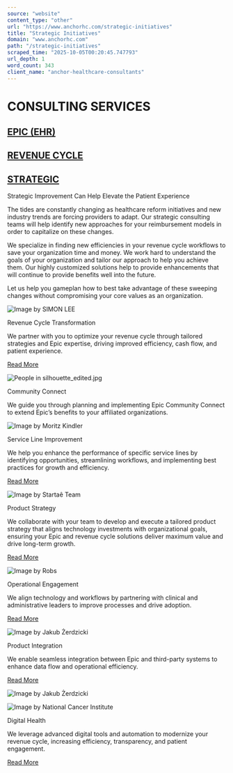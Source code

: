 ```yaml
---
source: "website"
content_type: "other"
url: "https://www.anchorhc.com/strategic-initiatives"
title: "Strategic Initiatives"
domain: "www.anchorhc.com"
path: "/strategic-initiatives"
scraped_time: "2025-10-05T00:20:45.747793"
url_depth: 1
word_count: 343
client_name: "anchor-healthcare-consultants"
---
```


# CONSULTING SERVICES

## [EPIC (EHR)](https://www.anchorhc.com/consultingehr)

## [REVENUE CYCLE](https://www.anchorhc.com/revenue-cycle-optimization)

## [STRATEGIC](https://www.anchorhc.com/strategic-initiatives)

Strategic Improvement Can Help Elevate the Patient Experience​

The tides are constantly changing as healthcare reform initiatives and new industry trends are forcing providers to adapt. Our strategic consulting teams will help identify new approaches for your reimbursement models in order to capitalize on these changes.

We specialize in finding new efficiencies in your revenue cycle workflows to save your organization time and money. We work hard to understand the goals of your organization and tailor our approach to help you achieve them. Our highly customized solutions help to provide enhancements that will continue to provide benefits well into the future.

Let us help you gameplan how to best take advantage of these sweeping changes without compromising your core values as an organization.

![Image by SIMON LEE](https://static.wixstatic.com/media/nsplsh_5a0db4b120c048c3a5fd6b4aa292d18e~mv2.jpg/v1/crop/x_988,y_0,w_1623,h_2025/fill/w_372,h_464,al_c,q_80,usm_0.66_1.00_0.01,enc_avif,quality_auto/Image%20by%20SIMON%20LEE.jpg)

Revenue Cycle Transformation

We partner with you to optimize your revenue cycle through tailored strategies and Epic expertise, driving improved efficiency, cash flow, and patient experience.

[Read More](https://www.anchorhc.com/consulting-rev-cycle-transformation)

![People in silhouette_edited.jpg](https://static.wixstatic.com/media/4ddd5e_61966edbb73042b4868413b52d84f119~mv2.jpg/v1/crop/x_885,y_0,w_1230,h_1534/fill/w_372,h_464,al_c,q_80,usm_0.66_1.00_0.01,enc_avif,quality_auto/People%20in%20silhouette_edited.jpg)

Community Connect

We guide you through planning and implementing Epic Community Connect to extend Epic’s benefits to your affiliated organizations.

![Image by Moritz Kindler](https://static.wixstatic.com/media/nsplsh_4736364b5f45525a52684d~mv2_d_6000_4000_s_4_2.jpg/v1/crop/x_1397,y_0,w_3207,h_4000/fill/w_372,h_464,al_c,q_80,usm_0.66_1.00_0.01,enc_avif,quality_auto/Image%20by%20Moritz%20Kindler.jpg)

Service Line Improvement

We help you enhance the performance of specific service lines by identifying opportunities, streamlining workflows, and implementing best practices for growth and efficiency.

[Read More](https://www.anchorhc.com/consulting-servicelineimprovement)

![Image by Startaê Team](https://static.wixstatic.com/media/nsplsh_eaa428c2ac894d1a8c131c5a7562d06a~mv2.jpg/v1/crop/x_1397,y_0,w_3207,h_4000/fill/w_372,h_464,al_c,q_80,usm_0.66_1.00_0.01,enc_avif,quality_auto/Image%20by%20Starta%C3%AA%20Team.jpg)

Product Strategy

We collaborate with your team to develop and execute a tailored product strategy that aligns technology investments with organizational goals, ensuring your Epic and revenue cycle solutions deliver maximum value and drive long-term growth.

[Read More](https://www.anchorhc.com/consulting-product-strategy-integration)

![Image by Robs](https://static.wixstatic.com/media/nsplsh_63075ef67d34495bb4249e02b21c2e3b~mv2.jpg/v1/crop/x_1002,y_0,w_2305,h_2875/fill/w_372,h_464,al_c,q_80,usm_0.66_1.00_0.01,enc_avif,quality_auto/Image%20by%20Robs.jpg)

Operational Engagement

We align technology and workflows by partnering with clinical and administrative leaders to improve processes and drive adoption.

[Read More](https://www.anchorhc.com/consulting-operational-guidance)

![Image by Jakub Żerdzicki](https://static.wixstatic.com/media/nsplsh_695d63c9c60349578f654346d3f495dc~mv2.jpg/v1/crop/x_0,y_258,w_2050,h_2557/fill/w_372,h_464,al_c,q_80,usm_0.66_1.00_0.01,enc_avif,quality_auto/Image%20by%20Jakub%20%C5%BBerdzicki.jpg)

Product Integration

We enable seamless integration between Epic and third-party systems to enhance data flow and operational efficiency.

[Read More](https://www.anchorhc.com/consulting-product-strategy-integration)

![Image by Jakub Żerdzicki](https://static.wixstatic.com/media/nsplsh_695d63c9c60349578f654346d3f495dc~mv2.jpg/v1/crop/x_0,y_258,w_2050,h_2557/fill/w_372,h_464,al_c,q_80,usm_0.66_1.00_0.01,enc_avif,quality_auto/Image%20by%20Jakub%20%C5%BBerdzicki.jpg)

![Image by National Cancer Institute](https://static.wixstatic.com/media/nsplsh_829ebc2766454b9b93d3748b6a484e5c~mv2.jpg/v1/crop/x_1207,y_0,w_2771,h_3456/fill/w_372,h_464,al_c,q_80,usm_0.66_1.00_0.01,enc_avif,quality_auto/Image%20by%20National%20Cancer%20Institute.jpg)

Digital Health

We leverage advanced digital tools and automation to modernize your revenue cycle, increasing efficiency, transparency, and patient engagement.

[Read More](https://www.anchorhc.com/consulting-product-strategy-integration)